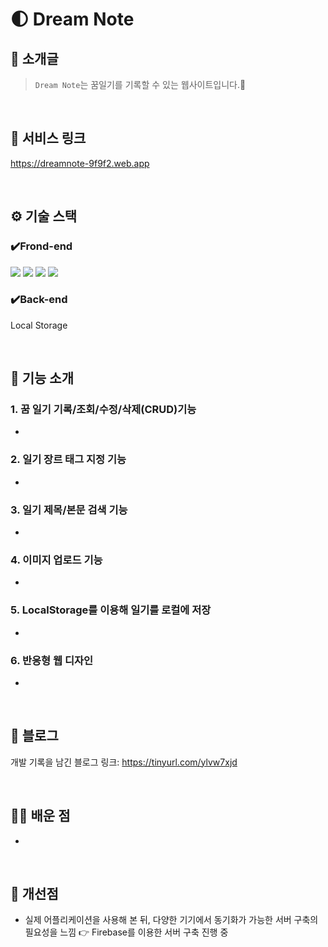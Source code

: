 # 🌓 Dream Note


## 👀 소개글
> `Dream Note`는 꿈일기를 기록할 수 있는 웹사이트입니다.📓
​

<br/>


## 🚖 서비스 링크
https://dreamnote-9f9f2.web.app


<br/>


## ⚙️ 기술 스택
### ✔️Frond-end
<img src="https://img.shields.io/badge/javascript-F7DF1E?style=for-the-badge&logo=javascript&logoColor=black"> <img src="https://img.shields.io/badge/React-61DAFB?style=for-the-badge&logo=React&logoColor=black"> <img src="https://img.shields.io/badge/html5-E34F26?style=for-the-badge&logo=html5&logoColor=white"> <img src="https://img.shields.io/badge/css3-1572B6?style=for-the-badge&logo=css3&logoColor=white">

### ✔️Back-end
Local Storage
​

<br/>


## 🔮 기능 소개
### 1. 꿈 일기 기록/조회/수정/삭제(CRUD)기능
- 

### 2. 일기 장르 태그 지정 기능
- 

### 3. 일기 제목/본문 검색 기능
- 

### 4. 이미지 업로드 기능
- 

### 5. LocalStorage를 이용해 일기를 로컬에 저장
-

### 6. 반응형 웹 디자인
-


<br/>


## 🔗 블로그
개발 기록을 남긴 블로그 링크: https://tinyurl.com/ylvw7xjd

<br/>


## 🙋‍♀️ 배운 점
* 

<br/>


## 🚩 개선점
* 실제 어플리케이션을 사용해 본 뒤, 다양한 기기에서 동기화가 가능한 서버 구축의 필요성을 느낌 👉 Firebase를 이용한 서버 구축 진행 중

